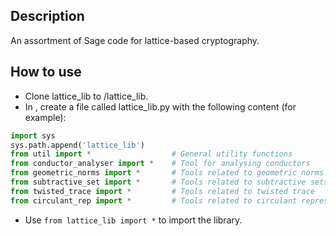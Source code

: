 ## Description

An assortment of Sage code for lattice-based cryptography.

## How to use

- Clone lattice_lib to <project>/lattice_lib.
- In <project>, create a file called lattice_lib.py with the following content (for example):
```python
import sys
sys.path.append('lattice_lib')
from util import *                  # General utility functions
from conductor_analyser import *    # Tool for analysing conductors
from geometric_norms import *       # Tools related to geometric norms
from subtractive_set import *       # Tools related to subtractive sets
from twisted_trace import *         # Tools related to twisted trace
from circulant_rep import *         # Tools related to circulant representations of cyclotomic elements
```
- Use `from lattice_lib import *` to import the library.
